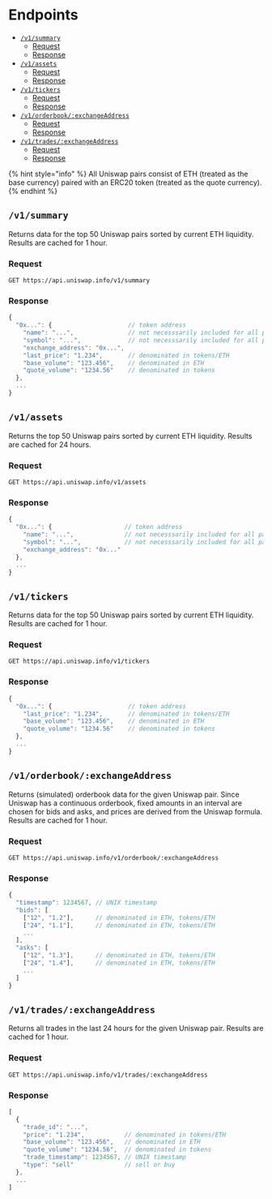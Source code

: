 # Endpoints

- [`/v1/summary`](#v1summary)
  - [Request](#request)
  - [Response](#response)
- [`/v1/assets`](#v1assets)
  - [Request](#request-1)
  - [Response](#response-1)
- [`/v1/tickers`](#v1tickers)
  - [Request](#request-2)
  - [Response](#response-2)
- [`/v1/orderbook/:exchangeAddress`](#v1orderbookexchangeaddress)
  - [Request](#request-3)
  - [Response](#response-3)
- [`/v1/trades/:exchangeAddress`](#v1tradesexchangeaddress)
  - [Request](#request-4)
  - [Response](#response-4)

{% hint style="info" %}
All Uniswap pairs consist of ETH (treated as the base currency) paired with an ERC20 token (treated as the quote currency).
{% endhint %}

## `/v1/summary`

Returns data for the top 50 Uniswap pairs sorted by current ETH liquidity. Results are cached for 1 hour.

### Request

`GET https://api.uniswap.info/v1/summary`

### Response

```javascript
{
  "0x...": {                     // token address
    "name": "...",               // not necesssarily included for all pairs
    "symbol": "...",             // not necesssarily included for all pairs
    "exchange_address": "0x...",
    "last_price": "1.234",       // denominated in tokens/ETH
    "base_volume": "123.456",    // denominated in ETH
    "quote_volume": "1234.56"    // denominated in tokens
  },
  ...
}
```

## `/v1/assets`

Returns the top 50 Uniswap pairs sorted by current ETH liquidity. Results are cached for 24 hours.

### Request

`GET https://api.uniswap.info/v1/assets`

### Response

```javascript
{
  "0x...": {                    // token address
    "name": "...",              // not necesssarily included for all pairs
    "symbol": "...",            // not necesssarily included for all pairs
    "exchange_address": "0x..."
  },
  ...
}
```

## `/v1/tickers`

Returns data for the top 50 Uniswap pairs sorted by current ETH liquidity. Results are cached for 1 hour.

### Request

`GET https://api.uniswap.info/v1/tickers`

### Response

```javascript
{
  "0x...": {                     // token address
    "last_price": "1.234",       // denominated in tokens/ETH
    "base_volume": "123.456",    // denominated in ETH
    "quote_volume": "1234.56"    // denominated in tokens
  },
  ...
}
```

## `/v1/orderbook/:exchangeAddress`

Returns (simulated) orderbook data for the given Uniswap pair. Since Uniswap has a continuous orderbook, fixed amounts in an interval are chosen for bids and asks, and prices are derived from the Uniswap formula. Results are cached for 1 hour.

### Request

`GET https://api.uniswap.info/v1/orderbook/:exchangeAddress`

### Response

```javascript
{
  "timestamp": 1234567, // UNIX timestamp
  "bids": [
    ["12", "1.2"],      // denominated in ETH, tokens/ETH
    ["24", "1.1"],      // denominated in ETH, tokens/ETH
    ...
  ],
  "asks": [
    ["12", "1.3"],      // denominated in ETH, tokens/ETH
    ["24", "1.4"],      // denominated in ETH, tokens/ETH
    ...
  ]
}
```

## `/v1/trades/:exchangeAddress`

Returns all trades in the last 24 hours for the given Uniswap pair. Results are cached for 1 hour.

### Request

`GET https://api.uniswap.info/v1/trades/:exchangeAddress`

### Response

```javascript
[
  {
    "trade_id": "...", 
    "price": "1.234",           // denominated in tokens/ETH
    "base_volume": "123.456",   // denominated in ETH
    "quote_volume": "1234.56",  // denominated in tokens
    "trade_timestamp": 1234567, // UNIX timestamp
    "type": "sell"              // sell or buy
  },
  ...
]
```
